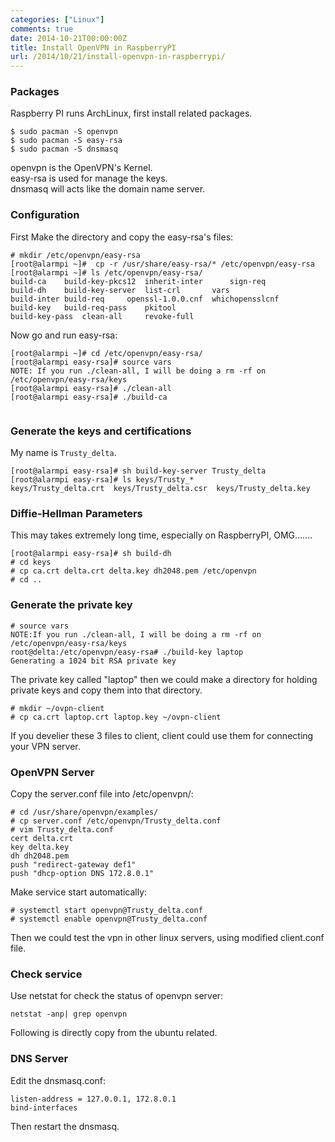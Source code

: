 ```yaml
---
categories: ["Linux"]
comments: true
date: 2014-10-21T00:00:00Z
title: Install OpenVPN in RaspberryPI
url: /2014/10/21/install-openvpn-in-raspberrypi/
---
```


### Packages
Raspberry PI runs ArchLinux, first install related packages.   

```
$ sudo pacman -S openvpn
$ sudo pacman -S easy-rsa
$ sudo pacman -S dnsmasq

```
openvpn is the OpenVPN's Kernel.    
easy-rsa is used for manage the keys.    
dnsmasq will acts like the domain name server.   
### Configuration
First Make the directory and copy the easy-rsa's files:   

```
# mkdir /etc/openvpn/easy-rsa
[root@alarmpi ~]#  cp -r /usr/share/easy-rsa/* /etc/openvpn/easy-rsa
[root@alarmpi ~]# ls /etc/openvpn/easy-rsa/
build-ca	build-key-pkcs12  inherit-inter      sign-req
build-dh	build-key-server  list-crl	     vars
build-inter	build-req	  openssl-1.0.0.cnf  whichopensslcnf
build-key	build-req-pass	  pkitool
build-key-pass	clean-all	  revoke-full

```
Now go and run easy-rsa:    

```
[root@alarmpi ~]# cd /etc/openvpn/easy-rsa/
[root@alarmpi easy-rsa]# source vars
NOTE: If you run ./clean-all, I will be doing a rm -rf on /etc/openvpn/easy-rsa/keys
[root@alarmpi easy-rsa]# ./clean-all 
[root@alarmpi easy-rsa]# ./build-ca


```

### Generate the keys and certifications
My name is `Trusty_delta`.    

```
[root@alarmpi easy-rsa]# sh build-key-server Trusty_delta
[root@alarmpi easy-rsa]# ls keys/Trusty_*
keys/Trusty_delta.crt  keys/Trusty_delta.csr  keys/Trusty_delta.key

```
### Diffie-Hellman Parameters
This may takes extremely long time, especially on RaspberryPI, OMG.......

```
[root@alarmpi easy-rsa]# sh build-dh 
# cd keys
# cp ca.crt delta.crt delta.key dh2048.pem /etc/openvpn
# cd ..

```
### Generate the private key

```
# source vars
NOTE:If you run ./clean-all, I will be doing a rm -rf on /etc/openvpn/easy-rsa/keys
root@delta:/etc/openvpn/easy-rsa# ./build-key laptop
Generating a 1024 bit RSA private key

```
The private key called "laptop" then we could make a directory for holding private keys and copy them into that directory.    

```
# mkdir ~/ovpn-client
# cp ca.crt laptop.crt laptop.key ~/ovpn-client

```
If you develier these 3 files to client, client could use them for connecting your VPN server.    
### OpenVPN Server
Copy the server.conf file into /etc/openvpn/:    

```
# cd /usr/share/openvpn/examples/
# cp server.conf /etc/openvpn/Trusty_delta.conf
# vim Trusty_delta.conf
cert delta.crt
key delta.key
dh dh2048.pem
push "redirect-gateway def1"
push "dhcp-option DNS 172.8.0.1"

```

Make service start automatically:    

```
# systemctl start openvpn@Trusty_delta.conf
# systemctl enable openvpn@Trusty_delta.conf

```
Then we could test the vpn in other linux servers, using modified client.conf file.    
### Check service
Use netstat for check the status of openvpn server:    

```
netstat -anp| grep openvpn

```

Following is directly copy from the ubuntu related. 
### DNS Server
Edit the dnsmasq.conf:   

```
listen-address = 127.0.0.1, 172.8.0.1
bind-interfaces

```
Then restart the dnsmasq.  
 
